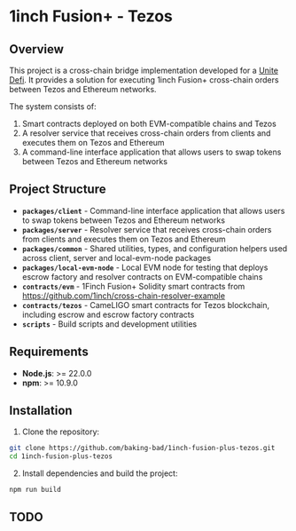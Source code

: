 # 1inch Fusion+ - Tezos

## Overview

This project is a cross-chain bridge implementation developed for a [Unite Defi](https://ethglobal.com/events/unite). It provides a solution for executing 1inch Fusion+ cross-chain orders between Tezos and Ethereum networks.

The system consists of:
1. Smart contracts deployed on both EVM-compatible chains and Tezos
2. A resolver service that receives cross-chain orders from clients and executes them on Tezos and Ethereum
3. A command-line interface application that allows users to swap tokens between Tezos and Ethereum networks

## Project Structure

- **`packages/client`** - Command-line interface application that allows users to swap tokens between Tezos and Ethereum networks
- **`packages/server`** - Resolver service that receives cross-chain orders from clients and executes them on Tezos and Ethereum
- **`packages/common`** - Shared utilities, types, and configuration helpers used across client, server and local-evm-node packages
- **`packages/local-evm-node`** - Local EVM node for testing that deploys escrow factory and resolver contracts on EVM-compatible chains
- **`contracts/evm`** - 1Finch Fusion+ Solidity smart contracts from https://github.com/1inch/cross-chain-resolver-example
- **`contracts/tezos`** - CameLIGO smart contracts for Tezos blockchain, including escrow and escrow factory contracts
- **`scripts`** - Build scripts and development utilities

## Requirements

- **Node.js**: >= 22.0.0
- **npm**: >= 10.9.0

## Installation

1. Clone the repository:
```bash
git clone https://github.com/baking-bad/1inch-fusion-plus-tezos.git
cd 1inch-fusion-plus-tezos
```

2. Install dependencies and build the project:
```bash
npm run build
```

## TODO
